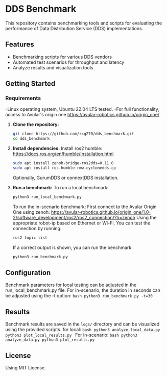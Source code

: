 # DDS Benchmark

This repository contains benchmarking tools and scripts for evaluating the performance of Data Distribution Service (DDS) implementations.

## Features

- Benchmarking scripts for various DDS vendors
- Automated test scenarios for throughput and latency
- Analyze results and visualization tools

## Getting Started

### Requirements
-Linux operating system, Ubuntu 22.04 LTS tested.
-For full functionality, access to Avular's origin one https://avular-robotics.github.io/origin_one/

1. **Clone the repository:**
    ```bash
    git clone https://github.com/rcg270/dds_benchmark.git
    cd dds_benchmark
    ```

2. **Install dependencies:**
    Install ros2 humble: https://docs.ros.org/en/humble/Installation.html
    ```bash
    sudo apt install zenoh-bridge-ros2dds=0.11.0
    sudo apt install ros-humble-rmw-cyclonedds-cp
    ```


    Optionally, GurumDDS or connextDDS installation.

3. **Run a benchmark:**
    To run a local benchmark:
    ```bash
    python3 run_local_benchmark.py
    ```
    To run the in-scenario benchmark:
    First connect to the Avular Origin One using zenoh:
    https://avular-robotics.github.io/origin_one/1.0-2/software_development/ros2/ros2_connection/?h=zenoh
    Using the appropriate robot-ip based on Ethernet or Wi-Fi,
    You can test the connection by running:
    ```bash
    ros2 topic list
    ```
    If a correct output is shown, you can run the benchmark:
    ```bash
    python3 run_benchmark.py
    ```

## Configuration

Benchmark parameters for local testing can be adjusted in the run_local_benchmark.py file.
For in-scenario, the duration in seconds can be adjusted using the -t option:
    ```bash
    python3 run_benchmark.py -t=30
    ```



## Results

Benchmark results are saved in the `logs/` directory and can be visualized using the provided scripts.
for local:
    ```bash
    python3 analyze_local_data.py
    python3 plot_local_results.py
    ```
For in-scenario:
    ```bash
    python3 analyze_data.py
    python3 plot_results.py
    ```


## License

Using MIT License.